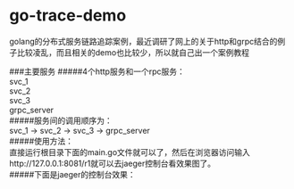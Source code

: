 # go-trace-demo
golang的分布式服务链路追踪案例，最近调研了网上的关于http和grpc结合的例子比较凌乱，而且相关的demo也比较少，所以就自己出一个案例教程

###主要服务
#####4个http服务和一个rpc服务：  
svc_1  
svc_2  
svc_3  
grpc_server  
#####服务间的调用顺序为：  
svc_1 -> svc_2 -> svc_3 -> grpc_server  
#####使用方法：  
直接运行根目录下面的main.go文件就可以了，然后在浏览器访问输入http://127.0.0.1:8081/r1就可以去jaeger控制台看效果图了。  
#####下面是jaeger的控制台效果：  

